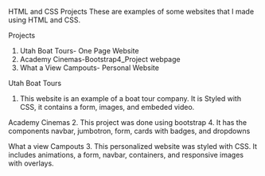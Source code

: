 HTML and CSS Projects 
These are examples of some websites that I made using HTML and CSS.

Projects

1. Utah Boat Tours- One Page Website
2. Academy Cinemas-Bootstrap4_Project webpage
3. What a View Campouts- Personal Website

Utah Boat Tours
1. This website is an example of a boat tour company.  It is Styled with CSS, it contains a form, images, and embeded video.

Academy Cinemas
2. This project was done using bootstrap 4.  It has the components navbar, jumbotron, form, cards with badges, and dropdowns

What a view Campouts 
3. This personalized website was styled with CSS.  It includes animations, a form, navbar, containers, and responsive images with overlays.

